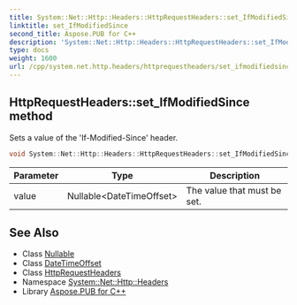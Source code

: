 ```yaml
---
title: System::Net::Http::Headers::HttpRequestHeaders::set_IfModifiedSince method
linktitle: set_IfModifiedSince
second_title: Aspose.PUB for C++
description: 'System::Net::Http::Headers::HttpRequestHeaders::set_IfModifiedSince method. Sets a value of the ''If-Modified-Since'' header in C++.'
type: docs
weight: 1600
url: /cpp/system.net.http.headers/httprequestheaders/set_ifmodifiedsince/
---
```

## HttpRequestHeaders::set_IfModifiedSince method


Sets a value of the 'If-Modified-Since' header.

```cpp
void System::Net::Http::Headers::HttpRequestHeaders::set_IfModifiedSince(Nullable<DateTimeOffset> value)
```


| Parameter | Type | Description |
| --- | --- | --- |
| value | Nullable\<DateTimeOffset\> | The value that must be set. |

## See Also

* Class [Nullable](../../../system/nullable/)
* Class [DateTimeOffset](../../../system/datetimeoffset/)
* Class [HttpRequestHeaders](../)
* Namespace [System::Net::Http::Headers](../../)
* Library [Aspose.PUB for C++](../../../)
